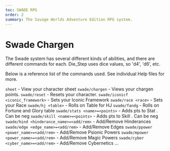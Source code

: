 ```yaml
---
toc: SWADE RPG
order: 2
summary: The Savage Worlds Adventure Edition RPG system.
---
```

# Swade Chargen

The Swade system has several different kinds of abilities, and there are different commands for each.
Die_Step uses dice values, so 'd4', 'd6', etc.

Below is a reference list of the commands used. See individual Help files for more.

`sheet`                                  - View your character sheet
`swade/chargen`                          - Views your chargen points. 
`swade/reset`                            - Resets your character.
`swade/iconicf <iconic_framework>`       - Sets your Iconic Framework
`swade/race <race>`                      - Sets your Race
`swade/hj <table>`                       - Rolls on Table for HJ
`swade/fandg`                            - Rolls on Fortune and Glory table
`swade/stats <name>=<points>`             - Adds pts to Stat <name>. Can be neg
`swade/skill <name>=<points>`            - Adds pts to Skill <name>. Can be neg
`swade/hind <hinderance_name>=<add/rem>` - Add/Remove Hinderances
`swade/edge <edge_name>=<add/rem>`       - Add/Remove Edges
`swade/ppower <power_name>=<add/rem>`    - Add/Remove Psionic Powers
`swade/mpower <power_name>=<add/rem>`    - Add/Remove Magic Powers
`swade/cyber <cyber_name>=<add/rem>`     - Add/Remove Cybernetics
...
